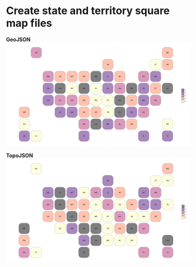 # Create state and territory square map files


**GeoJSON**
![Figure using GeoJSON file](figures/geojson_figure.png)

**TopoJSON**
![Figure using TopoJSON file](figures/topojson_figure.png)
